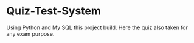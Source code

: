 # Quiz-Test-System
Using Python and My SQL this project build. Here the quiz also taken for any exam purpose.

